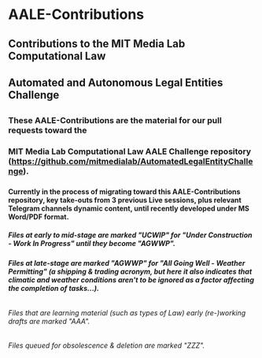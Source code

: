 # AALE-Contributions

## Contributions to the MIT Media Lab Computational Law 
## Automated and Autonomous Legal Entities Challenge

##

### These AALE-Contributions are the material for our pull requests toward the 
### MIT Media Lab Computational Law AALE Challenge repository (https://github.com/mitmedialab/AutomatedLegalEntityChallenge).

###

#### Currently in the process of migrating toward this AALE-Contributions repository, key take-outs from 3 previous Live sessions, plus relevant Telegram channels dynamic content, until recently developed under MS Word/PDF format. 

####

##### Files at early to mid-stage are marked "UCWIP" for "Under Construction - Work In Progress" until they become "AGWWP".

#####

##### Files at late-stage are marked "AGWWP" for "All Going Well - Weather Permitting" (a shipping & trading acronym, but here it also indicates that climatic and weather conditions aren't to be ignored as a factor affecting the completion of tasks...).

######

###### Files that are learning material (such as types of Law) early (re-)working drafts are marked "AAA".

#####

###### Files queued for obsolescence & deletion are marked "ZZZ".
